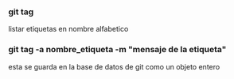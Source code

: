 ### git tag

listar etiquetas en nombre alfabetico

### git tag -a nombre_etiqueta -m "mensaje de la etiqueta"

esta se guarda en la base de datos de git como un objeto entero